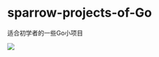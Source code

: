 # sparrow-projects-of-Go
适合初学者的一些Go小项目

![](https://github.com/jiangtaohe/pb_truncation_controller/blob/master/flow.png)
